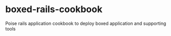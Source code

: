 # boxed-rails-cookbook

Poise rails application cookbook to deploy boxed application and supporting tools
